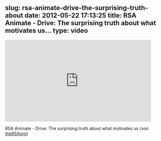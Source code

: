 slug: rsa-animate-drive-the-surprising-truth-about
date: 2012-05-22 17:13:25
title: RSA Animate - Drive: The surprising truth about what motivates us...
type: video
---

<iframe width="480" height="270" src="http://www.youtube.com/embed/u6XAPnuFjJc?fs=1&feature=oembed" frameborder="0" allowfullscreen></iframe>

RSA Animate - Drive: The surprising truth about what motivates us (von [theRSAorg](http://www.youtube.com/watch?v=u6XAPnuFjJc))
